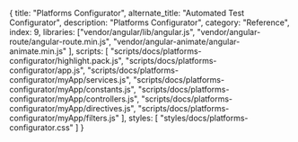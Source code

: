 {
  title: "Platforms Configurator",
  alternate_title: "Automated Test Configurator",
  description: "Platforms Configurator",
  category: "Reference",
  index: 9,
  libraries: ["vendor/angular/lib/angular.js",
  "vendor/angular-route/angular-route.min.js",
  "vendor/angular-animate/angular-animate.min.js"
  ],
  scripts: [
  "scripts/docs/platforms-configurator/highlight.pack.js",
  "scripts/docs/platforms-configurator/app.js",
  "scripts/docs/platforms-configurator/myApp/services.js",
  "scripts/docs/platforms-configurator/myApp/constants.js",
  "scripts/docs/platforms-configurator/myApp/controllers.js",
  "scripts/docs/platforms-configurator/myApp/directives.js",
  "scripts/docs/platforms-configurator/myApp/filters.js"
  ],
  styles: [
  "styles/docs/platforms-configurator.css"
  ]
}
<link href='http://cdnjs.cloudflare.com/ajax/libs/highlight.js/8.2/styles/monokai_sublime.min.css' rel='stylesheet' type='text/css'>
<script src="http://cdnjs.cloudflare.com/ajax/libs/highlight.js/8.2/highlight.min.js"></script>

<div class="platforms-configurator row" ng-app="myApp">
  <div ng-view></div>
</div>